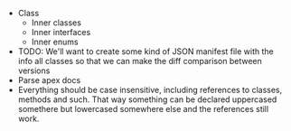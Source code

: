 * Class
    * Inner classes
    * Inner interfaces
    * Inner enums
* TODO: We'll want to create some kind of JSON manifest file with the info all classes so that we can make the diff
  comparison between versions
* Parse apex docs
* Everything should be case insensitive, including references to classes, methods and such. That way something can be
  declared uppercased somethere but lowercased somewhere else and the references still work.
